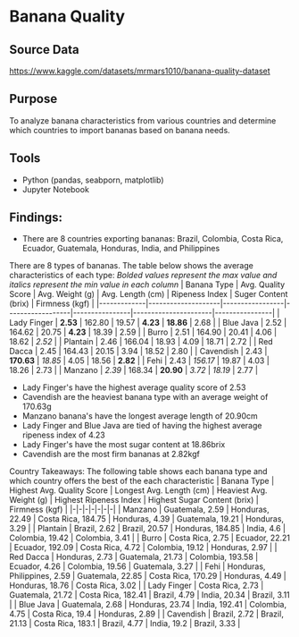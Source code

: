 # Banana Quality
## Source Data
https://www.kaggle.com/datasets/mrmars1010/banana-quality-dataset

## Purpose
To analyze banana characteristics from various countries and determine which countries to import bananas based on banana needs.

## Tools
- Python (pandas, seabporn, matplotlib)
- Jupyter Notebook

## Findings:
- There are 8 countries exporting bananas: Brazil, Colombia, Costa Rica, Ecuador, Guatemala, Honduras, India, and Philippines

There are 8 types of bananas. The table below shows the average characteristics of each type:
*Bolded values represent the max value and italics represent the min value in each column*
| Banana Type | Avg. Quality Score | Avg. Weight (g) | Avg. Length (cm) | Ripeness Index | Suger Content (brix) | Firmness (kgf) |
|-------------|--------------------|-----------------|------------------|----------------|----------------------|----------------|
| Lady Finger | **2.53**               | 162.80          | 19.57            | **4.23**           | **18.86**                | 2.68           |
| Blue Java   | 2.52               | 164.62          | 20.75            | **4.23**           | 18.39                | 2.59           |
| Burro       | 2.51               | 164.90          | 20.41            | 4.06           | 18.62                | *2.52*           |
| Plantain    | 2.46               | 166.04          | 18.93            | 4.09           | 18.71                | 2.72           |
| Red Dacca   | 2.45               | 164.43          | 20.15            | 3.94           | 18.52                | 2.80           |
| Cavendish   | 2.43               | **170.63**          | *18.85*            | 4.05           | 18.56                | **2.82**           |
| Fehi        | 2.43               | *156.17*          | 19.87            | 4.03           | 18.26                | 2.73           |
| Manzano     | *2.39*               | 168.34          | **20.90**            | *3.72*           | *18.19*                | 2.77           |

- Lady Finger's have the highest average quality score of 2.53
- Cavendish are the heaviest banana type with an average weight of 170.63g
- Manzano banana's have the longest average length of 20.90cm
- Lady Finger and Blue Java are tied of having the highest average ripeness index of 4.23
- Lady Finger's have the most sugar content at 18.86brix
- Cavendish are the most firm bananas at 2.82kgf

Country Takeaways:
The following table shows each banana type and which country offers the best of the each characteristic
| Banana Type | Highest Avg. Quality Score | Longest Avg. Length (cm) | Heaviest Avg. Weight (g) | Highest Ripeness Index | Highest Sugar Content (brix) | Firmness (kgf) |
|-|-|-|-|-|-|-|
| Manzano | Guatemala, 2.59 | Honduras, 22.49 | Costa Rica, 184.75 | Honduras, 4.39 | Guatemala, 19.21 | Honduras, 3.29 |
| Plantain | Brazil, 2.62 | Brazil, 20.57 | Honduras, 184.85 | India, 4.6 | Colombia, 19.42 | Colombia, 3.41 |
| Burro | Costa Rica, 2.75 | Ecuador, 22.21 | Ecuador, 192.09 | Costa Rica, 4.72 | Colombia, 19.12 | Honduras, 2.97 |
| Red Dacca | Honduras, 2.73 | Guatemala, 21.73 | Colombia, 193.58 | Ecuador, 4.26 | Colombia, 19.56 | Guatemala, 3.27 |
| Fehi | Honduras, Philippines, 2.59 | Guatemala, 22.85 | Costa Rica, 170.29 | Honduras, 4.49 | Honduras, 18.76 | Costa Rica, 3.02 |
| Lady Finger | Costa Rica, 2.73 | Guatemala, 21.72 | Costa Rica, 182.41 | Brazil, 4.79 | India, 20.34 | Brazil, 3.11 |
| Blue Java | Guatemala, 2.68 | Honduras, 23.74 | India, 192.41 | Colombia, 4.75 | Costa Rica, 19.4 | Honduras, 2.89 |
| Cavendish | Brazil, 2.72 | Brazil, 21.13 | Costa Rica, 183.1 | Brazil, 4.77 | India, 19.2 | Brazil, 3.33 |

 

